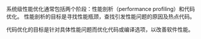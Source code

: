 系统级性能优化通常包括两个阶段：性能剖析（performance profiling）和代码优化。
性能剖析的目标是寻找性能瓶颈，查找引发性能问题的原因及热点代码。

代码优化的目标是针对具体性能问题而优化代码或编译选项，以改善软件性能。